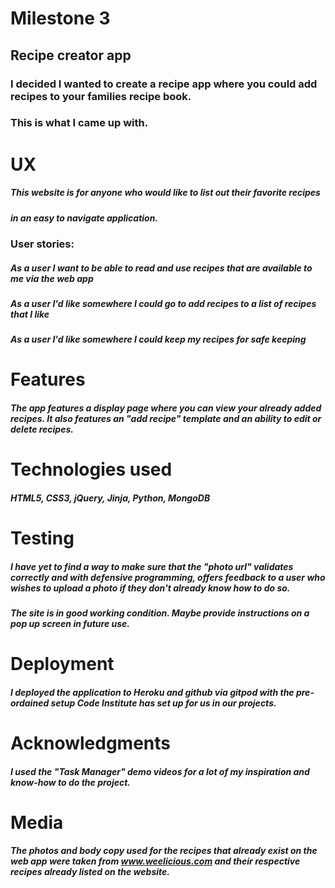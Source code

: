 # Milestone 3
## Recipe creator app

### I decided I wanted to create a recipe app where you could add recipes to your families recipe book.
### This is what I came up with.

# UX
##### This website is for anyone who would like to list out their favorite recipes
##### in an easy to navigate application.

### User stories:
##### As a user I want to be able to read and use recipes that are available to me via the web app
##### As a user I'd like somewhere I could go to add recipes to a list of recipes that I like
##### As a user I'd like somewhere I could keep my recipes for safe keeping

# Features
##### The app features a display page where you can view your already added recipes. It also features an "add recipe" template and an ability to edit or delete recipes.

# Technologies used
##### HTML5, CSS3, jQuery, Jinja, Python, MongoDB

# Testing
##### I have yet to find a way to make sure that the "photo url" validates correctly and with defensive programming, offers feedback to a user who wishes to upload a photo if they don't already know how to do so.
##### The site is in good working condition. Maybe provide instructions on a pop up screen in future use.

# Deployment
##### I deployed the application to Heroku and github via gitpod with the pre-ordained setup Code Institute has set up for us in our projects.

# Acknowledgments
##### I used the "Task Manager" demo videos for a lot of my inspiration and know-how to do the project. 

# Media
##### The photos and body copy used for the recipes that already exist on the web app were taken from www.weelicious.com and their respective recipes already listed on the website.


